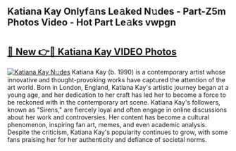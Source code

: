 ## Katiana Kay Onlyf𝚊ns Le𝚊ked N𝚞des - Part-Z5m Photos Video - Hot Part Le𝚊ks vwpgn

# <h2><a href="http://ab13085.deff.icu/?id=Katiana+Kay">🔗 New 👉🔴 Katiana Kay VIDEO Photos</a></h2>

[![Katiana Kay N𝚞des](https://i.imgur.com/rIISA9y.gif)](http://ab13085.deff.icu/?id=Katiana+Kay)
Katiana Kay (b. 1990) is a contemporary artist whose innovative and thought-provoking works have captured the attention of the art world. Born in London, England, Katiana Kay's artistic journey began at a young age, and her dedication to her craft has led her to become a force to be reckoned with in the contemporary art scene. Katiana Kay's followers, known as "Sirens," are fiercely loyal and often engage in online discussions about her work and controversies. Her content has become a cultural phenomenon, inspiring fan art, memes, and even academic analysis. Despite the criticism, Katiana Kay's popularity continues to grow, with some fans praising her for her authenticity and defiance of societal norms.
